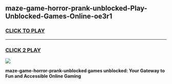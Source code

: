 
## maze-game-horror-prank-unblocked-Play-Unblocked-Games-Online-oe3r1
<h3>
<a href="https://premium76.site?title=maze-game-horror-prank-unblocked&ref=24A">CLICK TO PLAY</a></h3>
<hr>

<h3>
<a href="https://premium76.site?title=maze-game-horror-prank-unblocked&ref=24A">CLICK 2 PLAY</a>
  
</h3>

<a href="https://premium76.site?title=maze-game-horror-prank-unblocked&ref=24A"><img src="https://clearcache.store/games.png"></a>


**maze-game-horror-prank-unblocked games unblocked: Your Gateway to Fun and Accessible Online Gaming**
